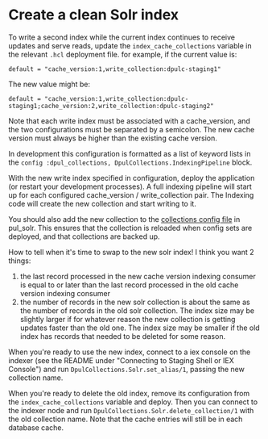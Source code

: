 # Create a clean Solr index

To write a second index while the current index continues to receive updates and serve reads, update the `index_cache_collections` variable in the relevant `.hcl` deployment file. for example, if the current value is:

```
default = "cache_version:1,write_collection:dpulc-staging1"
```

The new value might be:
```
default = "cache_version:1,write_collection:dpulc-staging1;cache_version:2,write_collection:dpulc-staging2"
```

Note that each write index must be associated with a cache_version, and the two configurations must be separated by a semicolon. The new cache version must always be higher than the existing cache version.

In development this configuration is formatted as a list of keyword lists in the `config :dpul_collections, DpulCollections.IndexingPipeline` block.

With the new write index specified in configuration, deploy the application (or restart your development processes). A full indexing pipeline will start up for each configured cache_version / write_collection pair. The Indexing code will create the new collection and start writing to it.

You should also add the new collection to the [collections config file](https://github.com/pulibrary/pul_solr/blob/main/config/collections.yml) in pul_solr. This ensures that the collection is reloaded when config sets are deployed, and that collections are backed up.

How to tell when it's time to swap to the new solr index! I think you want 2 things:

1. the last record processed in the new cache version indexing consumer is equal to or later than the last record processed in the old cache version indexing consumer
1. the number of records in the new solr collection is about the same as the number of records in the old solr collection. The index size may be slightly larger if for whatever reason the new collection is getting updates faster than the old one. The index size may be smaller if the old index has records that needed to be deleted for some reason.

When you're ready to use the new index, connect to a iex console on the indexer (see the README under "Connecting to Staging Shell or IEX Console") and run `DpulCollections.Solr.set_alias/1`, passing the new collection name.

When you're ready to delete the old index, remove its configuration from the `index_cache_collections` variable and deploy. Then you can connect to the indexer node and run `DpulCollections.Solr.delete_collection/1` with the old collection name. Note that the cache entries will still be in each database cache.
